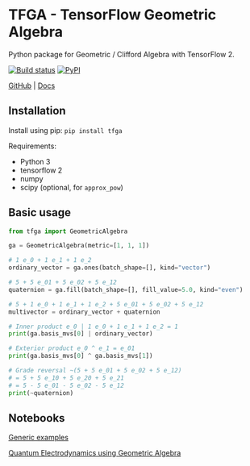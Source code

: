 # TFGA - TensorFlow Geometric Algebra
Python package for Geometric / Clifford Algebra with TensorFlow 2.

[![Build status](https://github.com/RobinKa/tfga/workflows/Build%20Test%20Publish/badge.svg)](https://github.com/RobinKa/tfga/actions) [![PyPI](https://badge.fury.io/py/tfga.svg)](https://badge.fury.io/py/tfga)

[GitHub](https://github.com/RobinKa/tfga) | [Docs](https://github.com/RobinKa/tfga/wiki/tfga)

## Installation
Install using pip: `pip install tfga`

Requirements:
- Python 3
- tensorflow 2
- numpy
- scipy (optional, for `approx_pow`)

## Basic usage
```python
from tfga import GeometricAlgebra

ga = GeometricAlgebra(metric=[1, 1, 1])

# 1 e_0 + 1 e_1 + 1 e_2
ordinary_vector = ga.ones(batch_shape=[], kind="vector")

# 5 + 5 e_01 + 5 e_02 + 5 e_12
quaternion = ga.fill(batch_shape=[], fill_value=5.0, kind="even")

# 5 + 1 e_0 + 1 e_1 + 1 e_2 + 5 e_01 + 5 e_02 + 5 e_12
multivector = ordinary_vector + quaternion

# Inner product e_0 | 1 e_0 + 1 e_1 + 1 e_2 = 1
print(ga.basis_mvs[0] | ordinary_vector)

# Exterior product e_0 ^ e_1 = e_01
print(ga.basis_mvs[0] ^ ga.basis_mvs[1])

# Grade reversal ~(5 + 5 e_01 + 5 e_02 + 5 e_12)
# = 5 + 5 e_10 + 5 e_20 + 5 e_21
# = 5 - 5 e_01 - 5 e_02 - 5 e_12
print(~quaternion)
```

## Notebooks
[Generic examples](https://github.com/RobinKa/tfga/tree/master/notebooks/tfga.ipynb)

[Quantum Electrodynamics using Geometric Algebra](https://github.com/RobinKa/tfga/tree/master/notebooks/qed.ipynb)